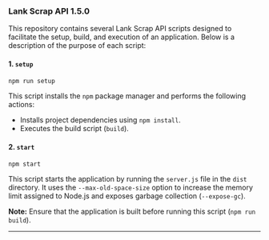 ### Lank Scrap API 1.5.0

This repository contains several Lank Scrap API scripts designed to facilitate the setup, build, and execution of an application. Below is a description of the purpose of each script:

#### 1. `setup`

```bash
npm run setup
```

This script installs the `npm` package manager and performs the following actions:

- Installs project dependencies using `npm install`.
- Executes the build script (`build`).

#### 2. `start`

```bash
npm start
```

This script starts the application by running the `server.js` file in the `dist` directory. It uses the `--max-old-space-size` option to increase the memory limit assigned to Node.js and exposes garbage collection (`--expose-gc`).

**Note:** Ensure that the application is built before running this script (`npm run build`).

---
